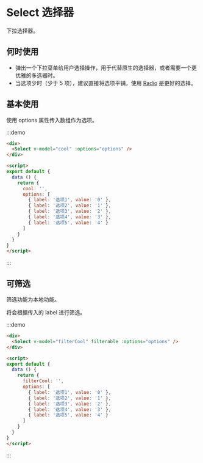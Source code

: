 # Select 选择器
下拉选择器。

## 何时使用
- 弹出一个下拉菜单给用户选择操作，用于代替原生的选择器，或者需要一个更优雅的多选器时。
- 当选项少时（少于 5 项），建议直接将选项平铺，使用 [Radio](/#/components/radio) 是更好的选择。

## 基本使用
使用 options 属性传入数组作为选项。

:::demo
```html
<div>
  <Select v-model="cool" :options="options" />
</div>

<script>
export default {
  data () {
    return {
      cool: '',
      options: [
        { label: '选项1', value: '0' },
        { label: '选项2', value: '1' },
        { label: '选项3', value: '2' },
        { label: '选项4', value: '3' },
        { label: '选项5', value: '4' }
      ]
    }
  }
}
</script>
```
:::

## 可筛选
筛选功能为本地功能。

将会根据传入的 label 进行筛选。

:::demo
```html
<div>
  <Select v-model="filterCool" filterable :options="options" />
</div>

<script>
export default {
  data () {
    return {
      filterCool: '',
      options: [
        { label: '选项1', value: '0' },
        { label: '选项2', value: '1' },
        { label: '选项3', value: '2' },
        { label: '选项4', value: '3' },
        { label: '选项5', value: '4' }
      ]
    }
  }
}
</script>
```
:::